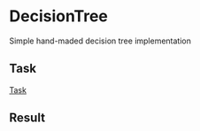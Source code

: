 # DecisionTree
Simple hand-maded decision tree implementation
## Task ##
[Task](https://github.com/kkkooolllyyyaaa/DecisionTree/blob/master/resources/%D0%94%D0%B5%D1%80%D0%B5%D0%B2%D0%BE%20%D1%80%D0%B5%D1%88%D0%B5%D0%BD%D0%B8%D0%B9%20%D1%81%20%D0%B7%D0%B0%D0%B4%D0%B0%D0%BD%D0%B8%D0%B5%D0%BC.pdf)
## Result ##
